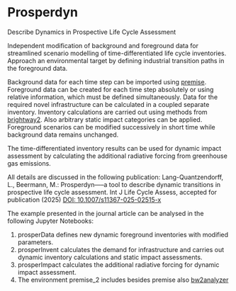 # Prosperdyn
Describe Dynamics in Prospective Life Cycle Assessment

Independent modification of background and foreground data for streamlined scenario modelling of time-differentiated life cycle inventories. Approach an environmental target by defining industrial transition paths in the foreground data.

Background data for each time step can be imported using [premise](https://github.com/polca/premise). Foreground data can be created for each time step absolutely or using relative information, which must be defined simultaneously. Data for the required novel infrastructure can be calculated in a coupled separate inventory. Inventory calculations are carried out using methods from [brightway2](https://github.com/brightway-lca/brightway2). Also arbitrary static impact categories can be applied. Foreground scenarios can be modified successively in short time while background data remains unchanged.

The time-differentiated inventory results can be used for dynamic impact assessment by calculating the additional radiative forcing from greenhouse gas emissions.

All details are discussed in the following publication:
Lang-Quantzendorff, L., Beermann, M.: Prosperdyn—–a tool to describe dynamic transitions in prospective life cycle assessment. Int J Life Cycle Assess, accepted for publication (2025) 
[DOI: 10.1007/s11367-025-02515-x](https://doi.org/10.1007/s11367-025-02515-x)

The example presented in the journal article can be analysed in the following Jupyter Notebooks:
1. prosperData defines new dynamic foreground inventories with modified parameters.
2. prosperInvent calculates the demand for infrastructure and carries out dynamic inventory calculations and static impact assessments.
3. prosperImpact calculates the additional radiative forcing for dynamic impact assessment.
4. The environment premise_2 includes besides premise also [bw2analyzer](https://github.com/conda-forge/bw2analyzer-feedstock)
